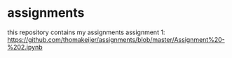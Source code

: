 # assignments
this repository contains my assignments
assignment 1: https://github.com/thomakeijer/assignments/blob/master/Assignment%20-%202.ipynb

